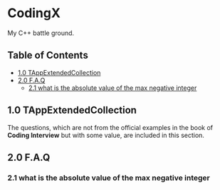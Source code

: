 # CodingX

My C++ battle ground.

## Table of Contents

- [1.0 TAppExtendedCollection](#10-tappextendedcollection)
- [2.0 F.A.Q](#20-faq)
    - [2.1 what is the absolute value of the max negative integer](#21-what-is-the-absolute-value-of-the-max-negative-integer)
<!-- END doctoc generated TOC please keep comment here to allow auto update -->

## 1.0 TAppExtendedCollection
The questions, which are not from the official examples
in the book of **Coding Interview** but with some value, are
included in this section. 

## 2.0 F.A.Q
### 2.1 what is the absolute value of the max negative integer



